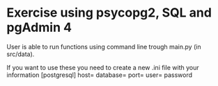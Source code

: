 # Exercise using psycopg2, SQL and pgAdmin 4 

User is able to run  functions using command line trough main.py (in src/data). 

If you want to use these you need to create a new .ini file with your  information 
[postgresql]
host=
database=
port=
user=
password

